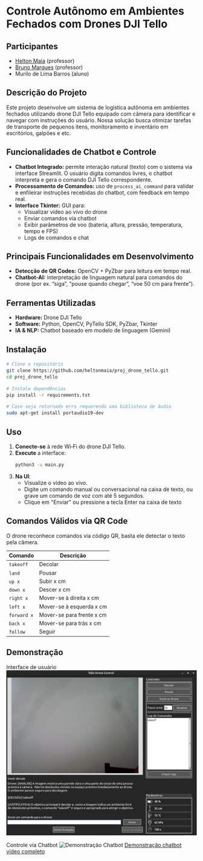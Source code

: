 # **Controle Autônomo em Ambientes Fechados com Drones DJI Tello**  
## Participantes
- [Helton Maia](https://heltonmaia.com/) (professor)
- [Bruno Marques](https://sigaa.ufrn.br/sigaa/public/docente/portal.jsf?siape=1170845) (professor)
- Murilo de Lima Barros (aluno)

## **Descrição do Projeto**  
Este projeto desenvolve um sistema de logística autônoma em ambientes fechados utilizando drone DJI Tello equipado com câmera para identificar e navegar com instruções do usuário. Nossa solução busca otimizar tarefas de transporte de pequenos itens, monitoramento e inventário em escritórios, galpões e etc.

## **Funcionalidades de Chatbot e Controle**
- **Chatbot Integrado:** permite interação natural (texto) com o sistema via interface Streamlit. O usuário digita comandos livres, o chatbot interpreta e gera o comando DJI Tello correspondente.
- **Processamento de Comandos:** uso de `process_ai_command` para validar e enfileirar instruções recebidas do chatbot, com feedback em tempo real.
- **Interface Tkinter:** GUI para:
  - Visualizar vídeo ao vivo do drone
  - Enviar comandos via chatbot
  - Exibir parâmetros de voo (bateria, altura, pressão, temperatura, tempo e FPS)
  - Logs de comandos e chat

## **Principais Funcionalidades em Desenvolvimento**
- **Detecção de QR Codes:** OpenCV + PyZbar para leitura em tempo real.
- **Chatbot-AI:** interpretação de linguagem natural para comandos do drone (por ex. “siga”, “pouse quando chegar”, “voe 50 cm para frente”).

## **Ferramentas Utilizadas**
- **Hardware:** Drone DJI Tello
- **Software:** Python, OpenCV, PyTello SDK, PyZbar, Tkinter
- **IA & NLP:** Chatbot baseado em modelo de linguagem (Gemini)

## **Instalação**
```bash
# Clone o repositório
git clone https://github.com/heltonmaia/proj_drone_tello.git
cd proj_drone_tello
```
```bash
# Instale dependências
pip install -r requirements.txt
```

```bash
# Caso seja retornado erro requerendo uma biblioteca de áudio
sudo apt-get install portaudio19-dev
```

## **Uso**
1. **Conecte-se** à rede Wi‑Fi do drone DJI Tello.
2. **Execute** a interface:
   ```bash
   python3 -u main.py
   ```
3. **Na UI**:
   - Visualize o vídeo ao vivo.
   - Digite um comando manual ou conversacional na caixa de texto, ou grave um comando de voz com até 5 segundos.
   - Clique em "Enviar" ou pressione a tecla Enter na caixa de texto

## **Comandos Válidos via QR Code**
 O drone reconhece comandos via código QR, basta ele detectar o texto pela câmera.

| Comando         | Descrição                    |
|-----------------|------------------------------|
| `takeoff`       | Decolar                      |
| `land`          | Pousar                       |
| `up x`          | Subir x cm                   |
| `down x`        | Descer x cm                  |
| `right x`       | Mover-se à direita x cm      |
| `left x`        | Mover-se à esquerda x cm     |
| `forward x`     | Mover-se para frente x cm    |
| `back x`        | Mover-se para trás x cm      |
| `follow`        | Seguir                       |


## **Demonstração**
 Interface de usuário
![Tela de controle](images/interface.png)

 Controle via Chatbot
![Demonstração Chatbot](images/chatbot.gif)
[Demonstração chatbot vídeo completo](https://youtu.be/vL5yCmnsLeQ)

 

 


